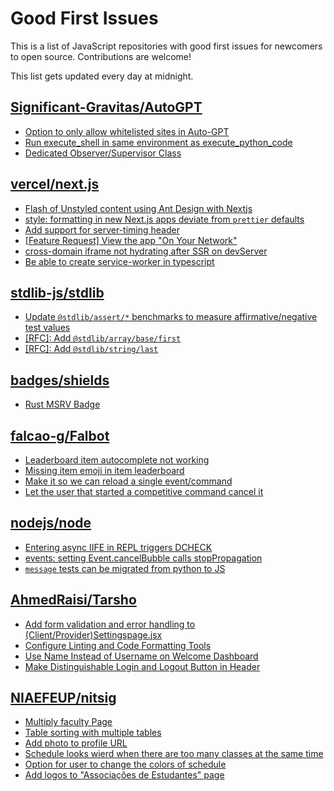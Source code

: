 # Good First Issues

This is a list of JavaScript repositories with good first issues for newcomers to open source. Contributions are welcome!

This list gets updated every day at midnight.

## [Significant-Gravitas/AutoGPT](https://github.com/Significant-Gravitas/AutoGPT)

- [Option to only allow whitelisted sites in Auto-GPT](https://github.com/Significant-Gravitas/AutoGPT/issues/5289)
- [Run execute_shell in same environment as execute_python_code](https://github.com/Significant-Gravitas/AutoGPT/issues/1299)
- [Dedicated Observer/Supervisor Class](https://github.com/Significant-Gravitas/AutoGPT/issues/4242)

## [vercel/next.js](https://github.com/vercel/next.js)

- [Flash of Unstyled content using Ant Design with Nextjs](https://github.com/vercel/next.js/issues/48483)
- [style: formatting in new Next.js apps deviate from `prettier` defaults](https://github.com/vercel/next.js/issues/54402)
- [Add support for server-timing header](https://github.com/vercel/next.js/issues/12382)
- [[Feature Request] View the app "On Your Network"](https://github.com/vercel/next.js/issues/11367)
- [cross-domain iframe not hydrating after SSR on devServer](https://github.com/vercel/next.js/issues/18028)
- [Be able to create service-worker in typescript](https://github.com/vercel/next.js/issues/33863)

## [stdlib-js/stdlib](https://github.com/stdlib-js/stdlib)

- [Update `@stdlib/assert/*` benchmarks to measure affirmative/negative test values](https://github.com/stdlib-js/stdlib/issues/1148)
- [[RFC]: Add `@stdlib/array/base/first`](https://github.com/stdlib-js/stdlib/issues/857)
- [[RFC]: Add `@stdlib/string/last`](https://github.com/stdlib-js/stdlib/issues/854)

## [badges/shields](https://github.com/badges/shields)

- [Rust MSRV Badge](https://github.com/badges/shields/issues/9733)

## [falcao-g/Falbot](https://github.com/falcao-g/Falbot)

- [Leaderboard item autocomplete not working](https://github.com/falcao-g/Falbot/issues/99)
- [Missing item emoji in item leaderboard](https://github.com/falcao-g/Falbot/issues/97)
- [Make it so we can reload a single event/command ](https://github.com/falcao-g/Falbot/issues/96)
- [Let the user that started a competitive command cancel it](https://github.com/falcao-g/Falbot/issues/82)

## [nodejs/node](https://github.com/nodejs/node)

- [Entering async IIFE in REPL triggers DCHECK](https://github.com/nodejs/node/issues/38685)
- [events: setting Event.cancelBubble calls stopPropagation](https://github.com/nodejs/node/issues/50401)
- [`message` tests can be migrated from python to JS](https://github.com/nodejs/node/issues/47707)

## [AhmedRaisi/Tarsho](https://github.com/AhmedRaisi/Tarsho)

- [Add form validation and error handling to (Client/Provider)Settingspage.jsx](https://github.com/AhmedRaisi/Tarsho/issues/59)
- [Configure Linting and Code Formatting Tools](https://github.com/AhmedRaisi/Tarsho/issues/11)
- [Use Name Instead of Username on Welcome Dashboard](https://github.com/AhmedRaisi/Tarsho/issues/72)
- [Make Distinguishable Login and Logout Button in Header](https://github.com/AhmedRaisi/Tarsho/issues/52)

## [NIAEFEUP/nitsig](https://github.com/NIAEFEUP/nitsig)

- [Multiply faculty Page](https://github.com/NIAEFEUP/nitsig/issues/64)
- [Table sorting with multiple tables](https://github.com/NIAEFEUP/nitsig/issues/153)
- [Add photo to profile URL](https://github.com/NIAEFEUP/nitsig/issues/100)
- [Schedule looks wierd when there are too many classes at the same time](https://github.com/NIAEFEUP/nitsig/issues/145)
- [Option for user to change the colors of schedule](https://github.com/NIAEFEUP/nitsig/issues/75)
- [Add logos to "Associações de Estudantes" page](https://github.com/NIAEFEUP/nitsig/issues/7)

